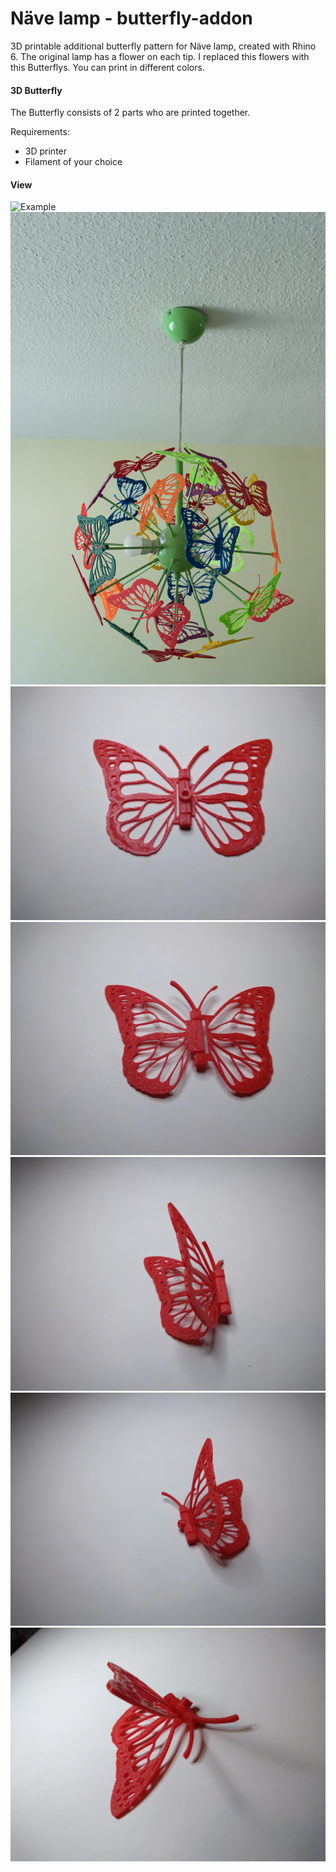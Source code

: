 # Näve lamp - butterfly-addon
3D printable additional butterfly pattern for Näve lamp, created with Rhino 6.
The original lamp has a flower on each tip. I replaced this flowers with this Butterflys.
You can print in different colors.

#### 3D Butterfly 
The Butterfly consists of 2 parts who are printed together. 

Requirements:
* 3D printer 
* Filament of your choice

#### View
![Example](Orig-Näve-Flowers.jpg)
![Example](20200601-DSC05275.jpg)
![Example](IMG_20200516_101915.jpg)
![Example](IMG_20200516_101933.jpg)
![Example](IMG_20200516_101943.jpg)
![Example](IMG_20200516_101949.jpg)
![Example](IMG_20200516_102004.jpg)
